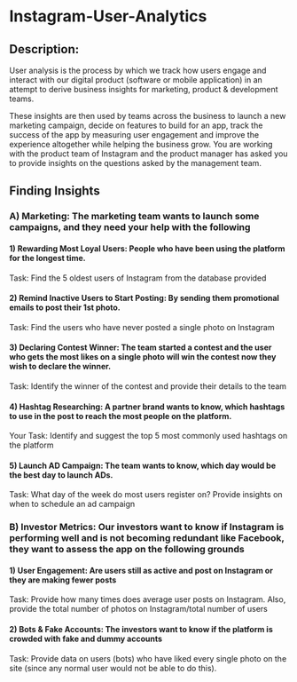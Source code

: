 # Instagram-User-Analytics

## Description:
User analysis is the process by which we track how users engage and interact with our digital product (software or mobile application) in an attempt to derive business insights for marketing, product & development teams.

These insights are then used by teams across the business to launch a new marketing campaign, decide on features to build for an app, track the success of the app by measuring user engagement and improve the experience altogether while helping the business grow.
You are working with the product team of Instagram and the product manager has asked you to provide insights on the questions asked by the management team.
## Finding Insights
### A) Marketing: The marketing team wants to launch some campaigns, and they need your help with the following

#### 1) Rewarding Most Loyal Users: People who have been using the platform for the longest time.
Task: Find the 5 oldest users of Instagram from the database provided
#### 2) Remind Inactive Users to Start Posting: By sending them promotional emails to post their 1st photo.
Task: Find the users who have never posted a single photo on Instagram
#### 3) Declaring Contest Winner: The team started a contest and the user who gets the most likes on a single photo will win the contest now they wish to declare the winner.
Task: Identify the winner of the contest and provide their details to the team
#### 4) Hashtag Researching: A partner brand wants to know, which hashtags to use in the post to reach the most people on the platform.
Your Task: Identify and suggest the top 5 most commonly used hashtags on the platform
#### 5) Launch AD Campaign: The team wants to know, which day would be the best day to launch ADs.
Task: What day of the week do most users register on? Provide insights on when to schedule an ad campaign
### B) Investor Metrics: Our investors want to know if Instagram is performing well and is not becoming redundant like Facebook, they want to assess the app on the following grounds

#### 1) User Engagement: Are users still as active and post on Instagram or they are making fewer posts
Task: Provide how many times does average user posts on Instagram. Also, provide the total number of photos on Instagram/total number of users
#### 2) Bots & Fake Accounts: The investors want to know if the platform is crowded with fake and dummy accounts
Task: Provide data on users (bots) who have liked every single photo on the site (since any normal user would not be able to do this).
